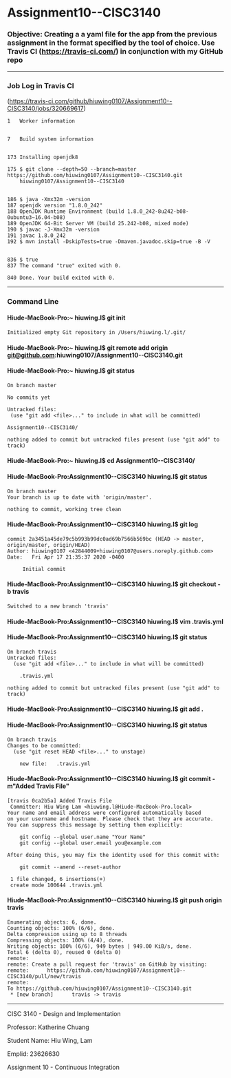 # Assignment10--CISC3140

### Objective: Creating a a yaml file for the app from the previous assignment in the format specified by the tool of choice. Use Travis CI (https://travis-ci.com/) in conjunction with my GitHub repo

----------------------------------------------------------------------------------------------------------------------------
### Job Log in Travis CI  
(https://travis-ci.com/github/hiuwing0107/Assignment10--CISC3140/jobs/320669617)
    
    1   Worker information
              
              
    7   Build system information
              
              
    173 Installing openjdk8
              
    175 $ git clone --depth=50 --branch=master https://github.com/hiuwing0107/Assignment10--CISC3140.git 
        hiuwing0107/Assignment10--CISC3140
              
              
    186 $ java -Xmx32m -version
    187 openjdk version "1.8.0_242"
    188 OpenJDK Runtime Environment (build 1.8.0_242-8u242-b08-0ubuntu3~16.04-b08)
    189 OpenJDK 64-Bit Server VM (build 25.242-b08, mixed mode)
    190 $ javac -J-Xmx32m -version
    191 javac 1.8.0_242
    192 $ mvn install -DskipTests=true -Dmaven.javadoc.skip=true -B -V
              
              
    836 $ true
    837 The command "true" exited with 0.
             
    840 Done. Your build exited with 0.

----------------------------------------------------------------------------------------------------------------------------
### Command Line 

#### Hiude-MacBook-Pro:~ hiuwing.l$ git init
    Initialized empty Git repository in /Users/hiuwing.l/.git/
    
#### Hiude-MacBook-Pro:~ hiuwing.l$ git remote add origin git@github.com:hiuwing0107/Assignment10--CISC3140.git

#### Hiude-MacBook-Pro:~ hiuwing.l$ git status
    On branch master

    No commits yet

    Untracked files:
     (use "git add <file>..." to include in what will be committed)
     
  	Assignment10--CISC3140/

    nothing added to commit but untracked files present (use "git add" to track)
    
#### Hiude-MacBook-Pro:~ hiuwing.l$ cd Assignment10--CISC3140/

#### Hiude-MacBook-Pro:Assignment10--CISC3140 hiuwing.l$ git status
    On branch master
    Your branch is up to date with 'origin/master'.

    nothing to commit, working tree clean
    
#### Hiude-MacBook-Pro:Assignment10--CISC3140 hiuwing.l$ git log
    commit 2a3451a45de79c5b993b99dc0ad69b7566b569bc (HEAD -> master, origin/master, origin/HEAD)
    Author: hiuwing0107 <42844009+hiuwing0107@users.noreply.github.com>
    Date:   Fri Apr 17 21:35:37 2020 -0400

         Initial commit
         
#### Hiude-MacBook-Pro:Assignment10--CISC3140 hiuwing.l$ git checkout -b travis
    Switched to a new branch 'travis'
    
#### Hiude-MacBook-Pro:Assignment10--CISC3140 hiuwing.l$ vim .travis.yml

#### Hiude-MacBook-Pro:Assignment10--CISC3140 hiuwing.l$ git status
    On branch travis
    Untracked files:
      (use "git add <file>..." to include in what will be committed)

    	.travis.yml

    nothing added to commit but untracked files present (use "git add" to track)
    
#### Hiude-MacBook-Pro:Assignment10--CISC3140 hiuwing.l$ git add .

#### Hiude-MacBook-Pro:Assignment10--CISC3140 hiuwing.l$ git status
    On branch travis
    Changes to be committed:
      (use "git reset HEAD <file>..." to unstage)

    	new file:   .travis.yml

#### Hiude-MacBook-Pro:Assignment10--CISC3140 hiuwing.l$ git commit -m"Added Travis File"
    [travis 0ca2b5a] Added Travis File
     Committer: Hiu Wing Lam <hiuwing.l@Hiude-MacBook-Pro.local>
    Your name and email address were configured automatically based
    on your username and hostname. Please check that they are accurate.
    You can suppress this message by setting them explicitly:

        git config --global user.name "Your Name"
        git config --global user.email you@example.com

    After doing this, you may fix the identity used for this commit with:

        git commit --amend --reset-author

     1 file changed, 6 insertions(+)
     create mode 100644 .travis.yml
     
#### Hiude-MacBook-Pro:Assignment10--CISC3140 hiuwing.l$ git push origin travis
    Enumerating objects: 6, done.
    Counting objects: 100% (6/6), done.
    Delta compression using up to 8 threads
    Compressing objects: 100% (4/4), done.
    Writing objects: 100% (6/6), 949 bytes | 949.00 KiB/s, done.
    Total 6 (delta 0), reused 0 (delta 0)
    remote: 
    remote: Create a pull request for 'travis' on GitHub by visiting:
    remote:      https://github.com/hiuwing0107/Assignment10--CISC3140/pull/new/travis
    remote: 
    To https://github.com/hiuwing0107/Assignment10--CISC3140.git
     * [new branch]      travis -> travis
     
----------------------------------------------------------------------------------------------------------------------------
CISC 3140 - Design and Implementation

Professor: Katherine Chuang

Student Name: Hiu Wing, Lam

Emplid: 23626630

Assignment 10 - Continuous Integration
